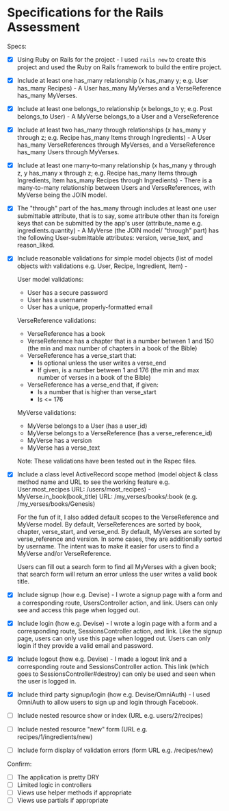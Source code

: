 # Specifications for the Rails Assessment

Specs:
- [x] Using Ruby on Rails for the project - I used `rails new` to create this project and used the Ruby on Rails framework to build the entire project.

- [x] Include at least one has_many relationship (x has_many y; e.g. User has_many Recipes) - A User has_many MyVerses and a VerseReference has_many MyVerses.
- [x] Include at least one belongs_to relationship (x belongs_to y; e.g. Post belongs_to User) - A MyVerse belongs_to a User and a VerseReference
- [x] Include at least two has_many through relationships (x has_many y through z; e.g. Recipe has_many Items through Ingredients) - A User has_many VerseReferences through MyVerses, and a VerseReference has_many Users through MyVerses.
- [x] Include at least one many-to-many relationship (x has_many y through z, y has_many x through z; e.g. Recipe has_many Items through Ingredients, Item has_many Recipes through Ingredients) - There is a many-to-many relationship between Users and VerseReferences, with MyVerse being the JOIN model.
- [x] The "through" part of the has_many through includes at least one user submittable attribute, that is to say, some attribute other than its foreign keys that can be submitted by the app's user (attribute_name e.g. ingredients.quantity) - A MyVerse (the JOIN model/ "through" part) has the following User-submittable attributes: version, verse_text, and reason_liked.
- [x] Include reasonable validations for simple model objects (list of model objects with validations e.g. User, Recipe, Ingredient, Item) - 

  User model validations:
  - User has a secure password
  - User has a username
  - User has a unique, properly-formatted email

  VerseReference validations:
  - VerseReference has a book
  - VerseReference has a chapter that is a number between 1 and 150 (the min and max number of chapters in a book of the Bible)
  - VerseReference has a verse_start that:
    - Is optional unless the user writes a verse_end
    - If given, is a number between 1 and 176 (the min and max number of verses in a book of the Bible)
  - VerseReference has a verse_end that, if given:
    - Is a number that is higher than verse_start
    - Is <= 176

  MyVerse validations:
  - MyVerse belongs to a User (has a user_id)
  - MyVerse belongs to a VerseReference (has a verse_reference_id)
  - MyVerse has a version
  - MyVerse has a verse_text

  Note: These validations have been tested out in the Rspec files.

- [x] Include a class level ActiveRecord scope method (model object & class method name and URL to see the working feature e.g. User.most_recipes URL: /users/most_recipes) - 
  MyVerse.in_book(book_title) URL: /my_verses/books/:book (e.g. /my_verses/books/Genesis)

  For the fun of it, I also added default scopes to the VerseReference and MyVerse model.
  By default, VerseReferences are sorted by book, chapter, verse_start, and verse_end.
  By default, MyVerses are sorted by verse_reference and version. In some cases, they are additionally sorted by username.
  The intent was to make it easier for users to find a MyVerse and/or VerseReference.

  Users can fill out a search form to find all MyVerses with a given book;
  that search form will return an error unless the user writes a valid book title.
- [x] Include signup (how e.g. Devise) - I wrote a signup page with a form and a corresponding route, UsersController action, and link. Users can only see and access this page when logged out.
- [x] Include login (how e.g. Devise) - I wrote a login page with a form and a corresponding route, SessionsController action, and link. Like the signup page, users can only use this page when logged out. Users can only login if they provide a valid email and password.
- [x] Include logout (how e.g. Devise) - I made a logout link and a corresponding route and SessionsController action. This link (which goes to SessionsController#destroy) can only be used and seen when the user is logged in.
- [x] Include third party signup/login (how e.g. Devise/OmniAuth) - I used OmniAuth to allow users to sign up and login through Facebook.
- [ ] Include nested resource show or index (URL e.g. users/2/recipes)
- [ ] Include nested resource "new" form (URL e.g. recipes/1/ingredients/new)
- [ ] Include form display of validation errors (form URL e.g. /recipes/new)

Confirm:
- [ ] The application is pretty DRY
- [ ] Limited logic in controllers
- [ ] Views use helper methods if appropriate
- [ ] Views use partials if appropriate